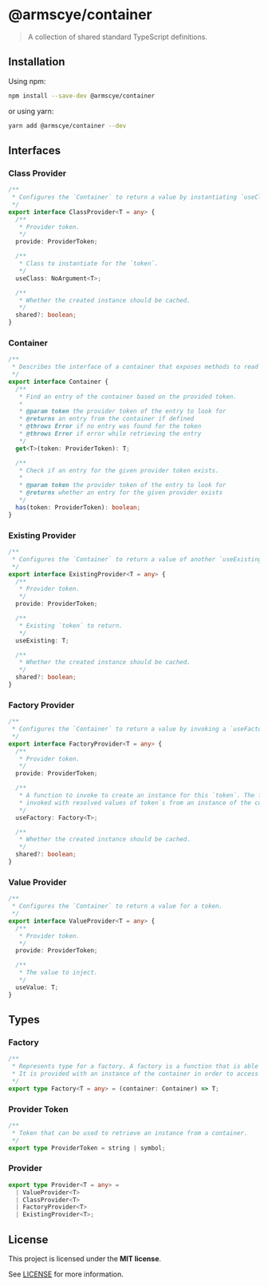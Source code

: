 # @armscye/container

> A collection of shared standard TypeScript definitions.

## Installation

Using npm:

```sh
npm install --save-dev @armscye/container
```

or using yarn:

```sh
yarn add @armscye/container --dev
```

## Interfaces

### Class Provider

```ts
/**
 * Configures the `Container` to return a value by instantiating `useClass` class.
 */
export interface ClassProvider<T = any> {
  /**
   * Provider token.
   */
  provide: ProviderToken;

  /**
   * Class to instantiate for the `token`.
   */
  useClass: NoArgument<T>;

  /**
   * Whether the created instance should be cached.
   */
  shared?: boolean;
}
```

### Container

```ts
/**
 * Describes the interface of a container that exposes methods to read its entries.
 */
export interface Container {
  /**
   * Find an entry of the container based on the provided token.
   *
   * @param token the provider token of the entry to look for
   * @returns an entry from the container if defined
   * @throws Error if no entry was found for the token
   * @throws Error if error while retrieving the entry
   */
  get<T>(token: ProviderToken): T;

  /**
   * Check if an entry for the given provider token exists.
   *
   * @param token the provider token of the entry to look for
   * @returns whether an entry for the given provider exists
   */
  has(token: ProviderToken): boolean;
}
```

### Existing Provider

```ts
/**
 * Configures the `Container` to return a value of another `useExisting` token.
 */
export interface ExistingProvider<T = any> {
  /**
   * Provider token.
   */
  provide: ProviderToken;

  /**
   * Existing `token` to return.
   */
  useExisting: T;

  /**
   * Whether the created instance should be cached.
   */
  shared?: boolean;
}
```

### Factory Provider

```ts
/**
 * Configures the `Container` to return a value by invoking a `useFactory` function.
 */
export interface FactoryProvider<T = any> {
  /**
   * Provider token.
   */
  provide: ProviderToken;

  /**
   * A function to invoke to create an instance for this `token`. The function is
   * invoked with resolved values of token`s from an instance of the container.
   */
  useFactory: Factory<T>;

  /**
   * Whether the created instance should be cached.
   */
  shared?: boolean;
}
```

### Value Provider

```ts
/**
 * Configures the `Container` to return a value for a token.
 */
export interface ValueProvider<T = any> {
  /**
   * Provider token.
   */
  provide: ProviderToken;

  /**
   * The value to inject.
   */
  useValue: T;
}
```

## Types

### Factory

```ts
/**
 * Represents type for a factory. A factory is a function that is able to create an object.
 * It is provided with an instance of the container in order to access required dependencies.
 */
export type Factory<T = any> = (container: Container) => T;
```

### Provider Token

```ts
/**
 * Token that can be used to retrieve an instance from a container.
 */
export type ProviderToken = string | symbol;
```

### Provider

```ts
export type Provider<T = any> =
  | ValueProvider<T>
  | ClassProvider<T>
  | FactoryProvider<T>
  | ExistingProvider<T>;
```

## License

This project is licensed under the **MIT license**.

See [LICENSE](LICENSE) for more information.
